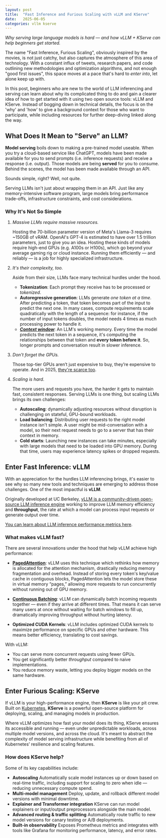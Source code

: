 ```yaml
---
layout: post
title:  "Fast Inference and Furious Scaling with vLLM and KServe"
date:   2025-06-05
categories: vllm kserve
---
```


_Why serving large language models is hard — and how vLLM + KServe can help beginners get started._

The name "Fast Inference, Furious Scaling", obviously inspired by the movies, is not just catchy, but also captures the atmosphere of this area of technology. With a constant influx of tweets, research papers, and code outlining new methodologies and optimization algorithms, and not enough "good first issues", this space moves at a pace that's hard to *enter into*, let alone keep up with.

In this post, beginners who are new to the world of LLM inferencing and serving can learn about why its complicated thing to do and gain a clearer idea of how to get started with it using two open source tools: vLLM and KServe. Instead of bogging down in technical details, the focus is on the 'why' and 'how' to give a background context for those who want to participate, while including resources for further deep-diving linked along the way.

## What Does It Mean to "Serve" an LLM?

**Model serving** boils down to making a pre-trained model useable. When you try a cloud-based service like ChatGPT, models have been made available for you to send prompts (i.e. inference requests) and receive a response (i.e. output). Those models are being **served** for you to consume. Behind the scenes, the model has been made available through an API.

Sounds simple, right? Well, not quite.

Serving LLMs isn't just about wrapping them in an API. Just like any memory-intensive software program, large models bring performance trade-offs, infrastructure constraints, and cost considerations.

### Why It's Not So Simple

1. _Massive LLMs require massive resources._

    Hosting the 70-billion parameter version of Meta's Llama-3 requires ~150GB of vRAM. OpenAI's GPT-4 is estimated to have over 1.5 trillion parameters, just to give you an idea. Hosting these kinds of models require high-end GPUs (e.g. A100s or H100s), which go beyond your average gaming rig or cloud instance. Running them efficiently — and reliably — is a job for highly specialized infrastructure.

1. _It's their complexity, too._

    Aside from their size, LLMs face many technical hurdles under the hood.

    - **Tokenization**: Each prompt they receive has to be processed or *tokenized*.
    - **Autoregressive generation**:  LLMs generate *one token at a time*. After predicting a token, that token becomes part of the input to predict the next one. In many cases, compute requirements scale quadratically with the length of a sequence: for instance, if the number of input tokens doubles, the model needs 4 times as much processing power to handle it.
    - **[_Context window_](https://www.ibm.com/think/topics/context-window)**: An LLM's working memory. Every time the model predicts the next token in a sequence, it's computing the relationships between that token and **every token before it**. So, longer prompts and conversation result in slower inference.

1. _Don't forget the GPUs._

    Those top-tier GPUs aren’t just expensive to buy, they’re expensive to operate. And in 2025, [they're scarce too](https://www.independent.co.uk/news/business/business-reporter/ai-gpu-data-centres-cooling-infrastructures-b2744764.html).

1. _Scaling is hard._

    The more users and requests you have, the harder it gets to maintain fast, consistent responses. Serving LLMs is one thing, but scaling LLMs brings its own challenges:

    - **Autoscaling**: dynamically adjusting resources without disruption is challenging on stateful, GPU-bound workloads.
    - **Load balancing**: Distributing user requests to the right model instance isn't simple. A user might be mid-conversation with a model, so their next request needs to go to a server that has their context in memory.
    - **Cold starts**: Launching new instances can take minutes, especially with large models that need to be loaded into GPU memory. During that time, users may experience latency spikes or dropped requests.

## Enter **Fast Inference**: vLLM

With an appreciation for the hurdles LLM inferencing brings, it's easier to see why so many new tools and techniques are emerging to address those challenges. One of the most impactful is **vLLM**.

Originally developed at UC Berkeley, [vLLM is a community-driven open-source LLM inference engine](https://github.com/vllm-project/vllm) working to improve LLM memory efficiency and **throughput**, the rate at which a model can process input requests or generate output over time.

[You can learn about LLM inference performance metrics here](https://symbl.ai/developers/blog/a-guide-to-llm-inference-performance-monitoring/).

### What makes vLLM fast?

There are several innovations under the hood that help vLLM achieve high performance:

- **[PagedAttention](https://arxiv.org/abs/2309.06180)**: vLLM uses this technique which rethinks how memory is allocated for the attention mechanism, drastically reducing memory fragmentation and overhead. Instead of storing every token's key/value cache in contiguous blocks, PagedAttention lets the model store these in virtual memory “pages,” allowing more requests to run concurrently without running out of GPU memory.

- **[Continuous Batching](https://insujang.github.io/2024-01-07/llm-inference-continuous-batching-and-pagedattention/)**: vLLM can dynamically batch incoming requests together — even if they arrive at different times. That means it can serve many users at once without waiting for batch windows to fill up, dramatically improving throughput without hurting latency.

- **Optimized CUDA Kernels**: vLLM includes optimized CUDA kernels to maximize performance on specific GPUs and other hardware. This means better efficiency, translating to cost savings.

With vLLM:

- You can serve more concurrent requests using fewer GPUs.
- You get significantly better _throughput_ compared to naive implementations.
- You reduce memory waste, letting you deploy bigger models on the same hardware.

## Enter **Furious Scaling**: KServe

If vLLM is your high-performance engine, then **KServe** is like your pit crew. Built on [Kubernetes](https://kubernetes.io/), **KServe** is a powerful open-source platform for deploying, scaling, and managing models in production.

Where vLLM optimizes how fast your model does its thing, KServe ensures its accessible and running — even under unpredictable workloads, across multiple model versions, and across the cloud.  It's meant to abstract the complexity of model serving infrastructure while benefiting from all of Kubernetes’ resilience and scaling features.

### How does KServe help?

Some of its key capabilities include:

- **Autoscaling**
    Automatically scale model instances up or down based on real-time traffic, including support for scaling to zero when idle — reducing unnecessary compute spend.
- **Multi-model management**
    Deploy, update, and rollback different model versions with minimal downtime.
- **Explainer and Transformer integration**
    KServe can run model explainers or input/output preprocessors alongside the main model.
- **Advanced routing & traffic splitting**
    Automatically route traffic to new model versions for canary testing or A/B deployments.
- **Built-in observability**
    Exposes Prometheus metrics and integrates with tools like Grafana for monitoring performance, latency, and error rates.
